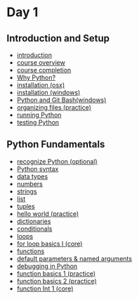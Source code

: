 # Day 1

## Introduction and Setup

- [introduction]()
- [course overview](./files/course_overview/README.md)
- [course completion]()
- [Why Python?](./files/why_python/README.md)
- [installation (osx)]()
- [installation (windows)]()
- [Python and Git Bash(windows)]()
- [organizing files (practice)](./files/organize_files/README.md)
- [running Python](./files/running_python/README.md)
- [testing Python](./files/testing_python/README.md)


## Python Fundamentals

- [recognize Python (optional)](./files/recognize_python/README.md)
- [Python syntax](./files/python_syntax/README.md)
- [data types](./files/data_types/README.md)
- [numbers](./files/numbers/README.md)
- [strings](./files/strings/README.md)
- [list](./files/lists/README.md)
- [tuples](./files/tuples/README.md)
- [hello world (practice)](./files/hello_world.py)
- [dictionaries](./files/dictionaries/README.md)
- [conditionals](./files/conditionals/README.md)
- [loops](./files/loops/README.md)
- [for loop basics I (core)](./files/for_loop_basics1.py)
- [functions](./files/functions/README.md)
- [default parameters & named arguments](./files/def_params_named_args/README.md)
- [debugging in Python](./files/debugging/README.md)
- [function basics 1 (practice)](./files/fun_basics1.py)
- [function basics 2 (practice)](./files/fun_basics2.py)
- [function Int 1 (core)](./files/fun_int1.py)

